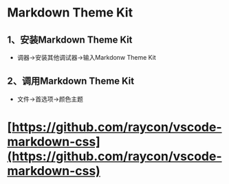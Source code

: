 # Markdown Theme Kit
## 1、安装Markdown Theme Kit

* 调器->安装其他调试器->输入Markdonw Theme Kit

## 2、调用Markdown Theme Kit

* 文件->首选项->颜色主题

# [https://github.com/raycon/vscode-markdown-css](https://github.com/raycon/vscode-markdown-css)


